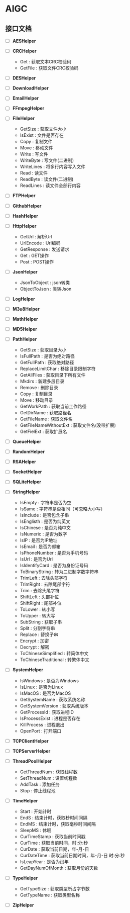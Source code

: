 # AIGC

## 接口文档
- [ ] **AESHelper**
- [ ] **CRCHelper**
    - Get : 获取文本CRC校验码
    - GetFile : 获取文件CRC校验码
- [ ] **DESHelper**
- [ ] **DownloadHelper**
- [ ] **EmailHelper**
- [ ] **FFmpegHelper**
- [ ] **FileHelper**
    - GetSize : 获取文件大小
    - IsExist : 文件是否存在
    - Copy : 复制文件
    - Move : 移动文件
    - Write : 写文件
    - WriteByte : 写文件(二进制)
    - WriteLines : 将多行内容写入文件
    - Read : 读文件
    - ReadByte : 读文件(二进制)
    - ReadLines : 读文件全部行内容
- [ ] **FTPHelper**
- [ ] **GithubHelper**
- [ ] **HashHelper**
- [ ] **HttpHelper**
    - GetUrl : 解析Url
    - UrlEncode : Url编码
    - GetResponse : 发送请求
    - Get : GET操作
    - Post : POST操作
- [ ] **JsonHelper**
    - JsonToObject : json转类
    - ObjectToJson : 类转Json
- [ ] **LogHelper**
- [ ] **M3u8Helper**
- [ ] **MathHelper**
- [ ] **MD5Helper**
- [ ] **PathHelper**
    - GetSize : 获取目录大小
    - IsFullPath : 是否为绝对路径
    - GetFullPath : 获取绝对路径
    - ReplaceLimitChar : 移除目录限制字符
    - GetAllFiles : 获取目录下所有文件
    - Mkdirs : 新建多层目录
    - Remove : 删除目录
    - Copy : 复制目录
    - Move : 移动目录
    - GetWorkPath : 获取当前工作路径
    - GetDirName : 获取路径名
    - GetFileName : 获取文件名
    - GetFileNameWithoutExt : 获取文件名(没带扩展) 
    - GetFielExt : 获取扩展名
- [ ] **QueueHelper**
- [ ] **RandomHelper**
- [ ] **RSAHelper**
- [ ] **SocketHelper**
- [ ] **SQLiteHelper**
- [ ] **StringHelper**
    - IsEmpty : 字符串是否为空
    - IsSame : 字符串是否相同（可忽略大小写）
    - IsInclude : 是否包含子串
    - IsEnglisth : 是否为纯英文
    - IsChinese : 是否为纯中文
    - IsNumeric : 是否为数字
    - IsIP : 是否为IP地址
    - IsEmail : 是否为邮箱
    - IsPhoneNumber : 是否为手机号码
    - IsUrl : 是否为Url
    - IsIdentifyCard : 是否为身份证号码
    - ToBinaryString : 转为二进制字数字符串
    - TrimLeft : 去除头部字符
    - TrimRight : 去除尾部字符
    - Trim : 去除头尾字符
    - ShiftLeft : 头部补位
    - ShiftRight : 尾部补位
    - ToLower : 转小写
    - ToUpper : 转大写
    - SubString : 获取子串
    - Split : 分割字符串
    - Replace : 替换子串
    - Encrypt : 加密
    - Decrypt : 解密
    - ToChineseSimplified : 转简体中文
    - ToChineseTraditional : 转繁体中文
- [ ] **SystemHelper**
    - IsWindows : 是否为Windows
    - IsLinux : 是否为Linux
    - IsMacOS : 是否为MacOS
    - GetSystemName : 获取系统名称
    - GetSystemVersion : 获取系统版本
    - GetProcessId : 获取进程ID
    - IsProcessExist : 进程是否存在
    - KillProcess : 进程退出
    - OpenPort : 打开端口
- [ ] **TCPClientHelper**
- [ ] **TCPServerHelper**
- [ ] **ThreadPoolHelper**
    - GetThreadNum : 获取线程数
    - SetThreadNum : 设置线程数
    - AddTask : 添加任务
    - Stop : 停止线程池
- [ ] **TimeHelper**
    - Start : 开始计时
    - EndS : 结束计时，获取秒时间间隔
    - EndMS : 结束计时，获取毫秒时间间隔
    - SleepMS : 休眠
    - CurTimeStamp : 获取当前时间戳
    - CurTime : 获取当前时间，时:分:秒
    - CurDate : 获取当前日期，年-月-日
    - CurDateTime : 获取当前日期时间，年-月-日 时:分:秒
    - IsLeapYear : 是否为闰年
    - GetDayNumOfMonth : 获取月份的天数
- [ ] **TypeHelper**
    - GetTypeSize : 获取类型所占字节数
    - GetTypeName : 获取类型名称
- [ ] **ZipHelper**

